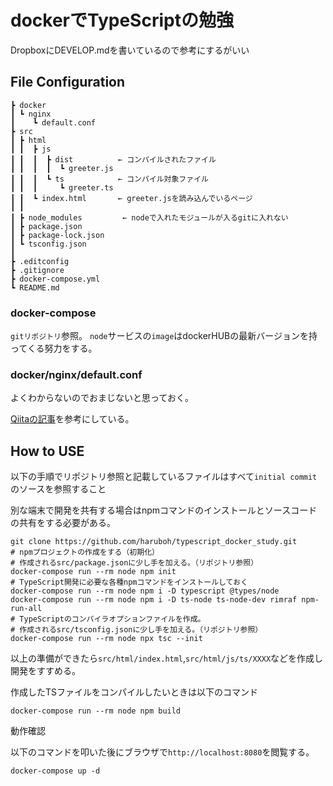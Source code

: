 # dockerでTypeScriptの勉強

DropboxにDEVELOP.mdを書いているので参考にするがいい
## File Configuration

```
┣ docker
┃ ┗ nginx
┃    ┗ default.conf
┣ src
┃ ┣ html
┃ ┃  ┣ js
┃ ┃  ┃  ┣ dist          ← コンパイルされたファイル
┃ ┃  ┃  ┃  ┗ greeter.js
┃ ┃  ┃  ┗ ts            ← コンパイル対象ファイル
┃ ┃  ┃     ┗ greeter.ts
┃ ┃  ┗ index.html       ← greeter.jsを読み込んでいるページ
┃ ┃
┃ ┣ node_modules         ← nodeで入れたモジュールが入るgitに入れない
┃ ┣ package.json
┃ ┣ package-lock.json
┃ ┗ tsconfig.json
┃
┣ .editconfig
┣ .gitignore
┣ docker-compose.yml 
┗ README.md
```

### docker-compose

`gitリポジトリ`参照。
`node`サービスの`image`はdockerHUBの最新バージョンを持ってくる努力をする。

### docker/nginx/default.conf

よくわからないのでおまじないと思っておく。

[Qiitaの記事](https://qiita.com/reflet/items/538753d5dcf3560567a9)を参考にしている。

## How to USE

以下の手順でリポジトリ参照と記載しているファイルはすべて`initial commit`のソースを参照すること

別な端末で開発を共有する場合はnpmコマンドのインストールとソースコードの共有をする必要がある。

```
git clone https://github.com/haruboh/typescript_docker_study.git
# npmプロジェクトの作成をする（初期化）
# 作成されるsrc/package.jsonに少し手を加える。（リポジトリ参照）
docker-compose run --rm node npm init
# TypeScript開発に必要な各種npmコマンドをインストールしておく
docker-compose run --rm node npm i -D typescript @types/node
docker-compose run --rm node npm i -D ts-node ts-node-dev rimraf npm-run-all
# TypeScriptのコンパイラオプションファイルを作成。
# 作成されるsrc/tsconfig.jsonに少し手を加える。（リポジトリ参照）
docker-compose run --rm node npx tsc --init
```

以上の準備ができたら`src/html/index.html`,`src/html/js/ts/XXXX`などを作成し開発をすすめる。

作成したTSファイルをコンパイルしたいときは以下のコマンド

```
docker-compose run --rm node npm build
```

動作確認

以下のコマンドを叩いた後にブラウザで`http://localhost:8080`を閲覧する。

```
docker-compose up -d
```
